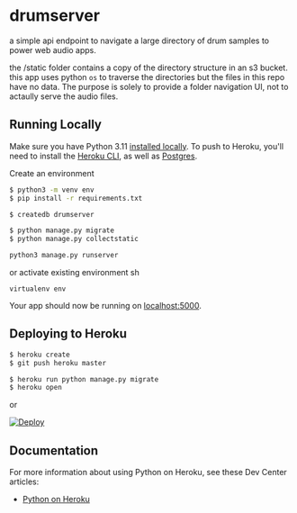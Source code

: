 # drumserver
a simple api endpoint to navigate a large directory of drum samples to power web audio apps.

the /static folder contains a copy of the directory structure in an s3 bucket. 
this app uses python `os` to traverse the directories but the files in this repo have no data. 
The purpose is solely to provide a folder navigation UI, not to actaully serve the audio files.


## Running Locally

Make sure you have Python 3.11 [installed locally](http://install.python-guide.org). To push to Heroku, you'll need to install the [Heroku CLI](https://devcenter.heroku.com/articles/heroku-cli), as well as [Postgres](https://devcenter.heroku.com/articles/heroku-postgresql#local-setup).

Create an environment
```sh
$ python3 -m venv env
$ pip install -r requirements.txt

$ createdb drumserver

$ python manage.py migrate
$ python manage.py collectstatic

python3 manage.py runserver

```

or activate existing environment
sh
```
virtualenv env
```

Your app should now be running on [localhost:5000](http://localhost:5000/).

## Deploying to Heroku

```sh
$ heroku create
$ git push heroku master

$ heroku run python manage.py migrate
$ heroku open
```
or

[![Deploy](https://www.herokucdn.com/deploy/button.svg)](https://heroku.com/deploy)

## Documentation

For more information about using Python on Heroku, see these Dev Center articles:

- [Python on Heroku](https://devcenter.heroku.com/categories/python)
